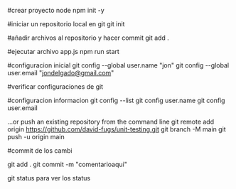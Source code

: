 #crear proyecto node
npm init -y

#iniciar un repositorio local en git
git init

#añadir archivos al repositorio y hacer commit
git add .



#ejecutar archivo app.js
npm run start

#configuracion inicial
git config --global user.name "jon"
git config --global user.email "jondelgado@gmail.com"

#verificar configuraciones de git

#configuracion informacion 
git config --list
git config user.name
git config user.email

…or push an existing repository from the command line
git remote add origin https://github.com/david-fugs/unit-testing.git
git branch -M main
git push -u origin main


#commit de los cambi

git add .
git commit -m "comentarioaqui"

git status para ver los status